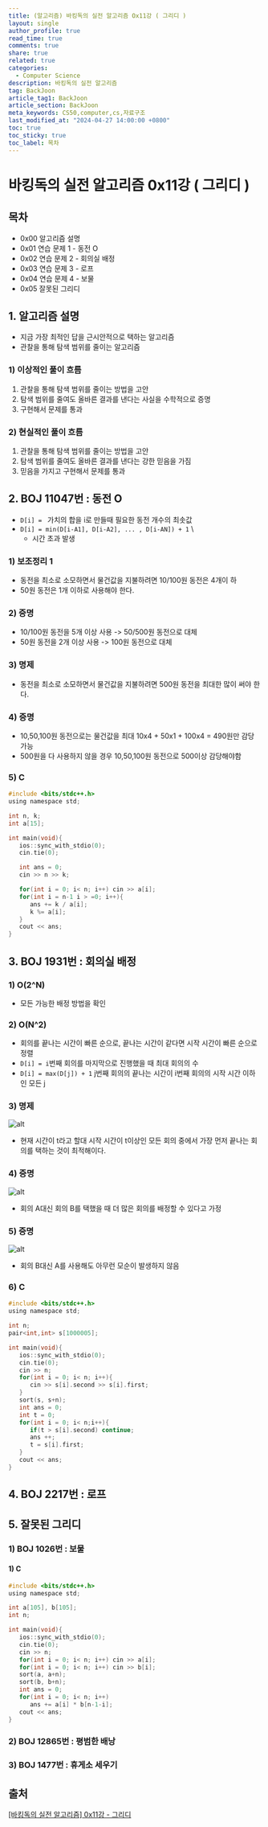 ```yaml
---
title: (알고리즘) 바킹독의 실전 알고리즘 Ox11강 ( 그리디 )
layout: single
author_profile: true
read_time: true
comments: true
share: true
related: true
categories:
  - Computer Science
description: 바킹독의 실전 알고리즘
tag: BackJoon
article_tag1: BackJoon
article_section: BackJoon
meta_keywords: CS50,computer,cs,자료구조
last_modified_at: "2024-04-27 14:00:00 +0800"
toc: true
toc_sticky: true
toc_label: 목차
---
```


# 바킹독의 실전 알고리즘 0x11강 ( 그리디 )

## 목차

- 0x00 알고리즘 설명
- 0x01 연습 문제 1 - 동전 O
- 0x02 연습 문제 2 - 회의실 배정
- 0x03 연습 문제 3 - 로프
- 0x04 연습 문제 4 - 보물
- 0x05 잘못된 그리디

## 1. 알고리즘 설명

- 지금 가장 최적인 답을 근시안적으로 택하는 알고리즘
- 관찰을 통해 탐색 범위를 줄이는 알고리즘

### 1) 이상적인 풀이 흐름

1. 관찰을 통해 탐색 범위를 줄이는 방법을 고안
2. 탐색 범위를 줄여도 올바른 결과를 낸다는 사실을 수학적으로 증명
3. 구현해서 문제를 통과

### 2) 현실적인 풀이 흐름

1. 관찰을 통해 탐색 범위를 줄이는 방법을 고안
2. 탐색 범위를 줄여도 올바른 결과를 낸다는 강한 믿음을 가짐
3. 믿음을 가지고 구현해서 문제를 통과

## 2. BOJ 11047번 : 동전 O

- `D[i] = ` 가치의 합을 i로 만들때 필요한 동전 개수의 최솟값
- `D[i] = min(D[i-A1], D[i-A2], ... , D[i-AN]) + 1` \
  - 시간 초과 발생

### 1) 보조정리 1

- 동전을 최소로 소모하면서 물건값을 지불하려면 10/100원 동전은 4개이 하
- 50원 동전은 1개 이하로 사용해야 한다.

### 2) 증명

- 10/100원 동전을 5개 이상 사용 -> 50/500원 동전으로 대체
- 50원 동전을 2개 이상 사용 -> 100원 동전으로 대체

### 3) 명제

- 동전을 최소로 소모하면서 물건값을 지불하려면 500원 동전을 최대한 많이 써야 한다.

### 4) 증명

- 10,50,100원 동전으로는 물건값을 최대 10x4 + 50x1 + 100x4 = 490원만 감당 가능
- 500원을 다 사용하지 않을 경우 10,50,100원 동전으로 500이상 감당해야함

### 5) C

```c
#include <bits/stdc++.h>
using namespace std;

int n, k;
int a[15];

int main(void){
   ios::sync_with_stdio(0);
   cin.tie(0);

   int ans = 0;
   cin >> n >> k;

   for(int i = 0; i< n; i++) cin >> a[i];
   for(int i = n-1 i > =0; i++){
      ans += k / a[i];
      k %= a[i];
   }
   cout << ans;
}
```

## 3. BOJ 1931번 : 회의실 배정

### 1) O(2^N)

- 모든 가능한 배정 방법을 확인

### 2) O(N^2)

- 회의를 끝나는 시간이 빠른 순으로, 끝나는 시간이 같다면 시작 시간이 빠른 순으로 정렬
- `D[i] = i`번째 회의를 마지막으로 진행했을 때 최대 회의의 수
- `D[i] = max(D[j]) + 1` j번째 회의의 끝나는 시간이 i번째 회의의 시작 시간 이하인 모든 j

### 3) 명제

![alt](/assets/images/post/ComputerStudy/1128.png)

- 현재 시간이 t라고 할대 시작 시간이 t이상인 모든 회의 중에서 가장 먼저 끝나는 회의를 택하는 것이 최적해이다.

### 4) 증명

![alt](/assets/images/post/ComputerStudy/1129.png)

- 회의 A대신 회의 B를 택했을 때 더 많은 회의를 배정할 수 있다고 가정

### 5) 증명

![alt](/assets/images/post/ComputerStudy/1130.png)

- 회의 B대신 A를 사용해도 아무런 모순이 발생하지 않음

### 6) C

```c
#include <bits/stdc++.h>
using namespace std;

int n;
pair<int,int> s[1000005];

int main(void){
   ios::sync_with_stdio(0);
   cin.tie(0);
   cin >> n;
   for(int i = 0; i< n; i++){
      cin >> s[i].second >> s[i].first;
   }
   sort(s, s+n);
   int ans = 0;
   int t = 0;
   for(int i = 0; i< n;i++){
      if(t > s[i].second) continue;
      ans ++;
      t = s[i].first;
   }
   cout << ans;
}
```

## 4. BOJ 2217번 : 로프

## 5. 잘못된 그리디

### 1) BOJ 1026번 : 보물

#### 1) C

```c
#include <bits/stdc++.h>
using namespace std;

int a[105], b[105];
int n;

int main(void){
   ios::sync_with_stdio(0);
   cin.tie(0);
   cin >> n;
   for(int i = 0; i< n; i++) cin >> a[i];
   for(int i = 0; i< n; i++) cin >> b[i];
   sort(a, a+n);
   sort(b, b+n);
   int ans = 0;
   for(int i = 0; i< n; i++)
      ans += a[i] * b[n-1-i];
   cout << ans;
}
```

### 2) BOJ 12865번 : 평범한 배낭

### 3) BOJ 1477번 : 휴게소 세우기

## 출처

<a href="https://www.youtube.com/watch?v=5leTtB3PQu0&list=PLtqbFd2VIQv4O6D6l9HcD732hdrnYb6CY&index=18">[바킹독의 실전 알고리즘] 0x11강 - 그리디</a>
